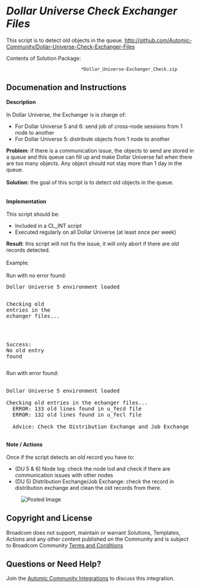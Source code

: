 *Dollar Universe Check Exchanger Files*
=============


This script is to detect old objects in the queue.
http://github.com/Automic-Community/Dollar-Universe-Check-Exchanger-Files

<!-- List of attached files -->
Contents of Solution Package:

						
								*Dollar_Universe-Exchanger_Check.zip
								
						


Documenation and Instructions
---

<div class="ipsType_textblock ipsPad_half description_content"><span><strong class="bbc">Description</strong></span><br />&nbsp;<br />In Dollar Universe, the Exchanger is is charge of:
<ul class="bbc">
<li>For Dollar Universe 5 and 6: send job of cross-node sessions from 1 node to another</li>
<li>For Dollar Universe 5: distribute objects from 1 node to another</li>
</ul>
<span><strong class="bbc">Problem</strong></span>: if there is a communication issue, the objects to send are stored in a queue and this queue can fill up and make Dollar Universe fail when there are too many objects. Any object should not stay more than 1 day in the queue.<br />&nbsp;<br /><span><strong class="bbc">Solution</strong></span>: the goal of this script is to detect old objects in the queue.<br />&nbsp;<br />&nbsp;<br /><strong class="bbc"><span>Implementation</span></strong><br />&nbsp;<br />This script should be:
<ul class="bbc">
<li>Included in a CL_INT script</li>
<li>Executed regularly on all Dollar Universe (at least once per week)</li>
</ul>
<span><strong class="bbc">Result</strong></span>: this script will not fix the issue, it will only abort if there are old records detected.<br />&nbsp;<br /><span class="bbc_underline">Example</span>:<br />&nbsp;<br />Run with no error found:<br />
<pre class="prettyprint lang-auto linenums:0 prettyprinted"><span class="typ">Dollar</span><span class="pln"> </span><span class="typ">Universe</span><span class="pln"> </span><span class="lit">5</span><span class="pln"> environment loaded

</span><span class="typ">Checking</span><span class="pln"> old entries </span><span class="kwd">in</span><span class="pln"> the echanger files</span><span class="pun">...</span><span class="pln">

&nbsp; </span><span class="typ">Success</span><span class="pun">:</span><span class="pln"> </span><span class="typ">No</span><span class="pln"> old entry found</span></pre>
Run with error found:<br /><br />
<pre class="prettyprint lang-auto linenums:0 prettyprinted"><span class="typ">Dollar</span><span class="pln"> </span><span class="typ">Universe</span><span class="pln"> </span><span class="lit">5</span><span class="pln"> environment loaded

</span><span class="typ">Checking</span><span class="pln"> old entries </span><span class="kwd">in</span><span class="pln"> the echanger files</span><span class="pun">...</span><span class="pln">
&nbsp; ERROR</span><span class="pun">:</span><span class="pln"> </span><span class="lit">133</span><span class="pln"> old lines found </span><span class="kwd">in</span><span class="pln"> u_fecd file
&nbsp; ERROR</span><span class="pun">:</span><span class="pln"> </span><span class="lit">132</span><span class="pln"> old lines found </span><span class="kwd">in</span><span class="pln"> u_fecl file

&nbsp; </span><span class="typ">Advice</span><span class="pun">:</span><span class="pln"> </span><span class="typ">Check</span><span class="pln"> the </span><span class="typ">Distribution</span><span class="pln"> </span><span class="typ">Exchange</span><span class="pln"> </span><span class="kwd">and</span><span class="pln"> </span><span class="typ">Job</span><span class="pln"> </span><span class="typ">Exchange</span></pre>
&nbsp;<br /><span><strong class="bbc">Note / Actions</strong></span><br />&nbsp;<br />Once if the script detects an old record you have to:
<ul class="bbc">
<li>(DU 5 &amp; 6) Node log: check the node lod and check if there are communication issues with other nodes</li>
<li>(DU 5) Distribution Exchange/Job Exchange: check the record in distribution exchange and clean the old records from there.</li>
</ul>
<p class="bbc_indent" style="margin-left: 40px;"><span><img class="bbc_img" src="http://www.orsypforum.com/uploads/gallery/album_15/gallery_299_15_5099.png" alt="Posted Image" /></span></p>
</div>

Copyright and License
---

Broadcom does not support, maintain or warrant Solutions, Templates, Actions and any other content published on the Community and is subject to Broadcom Community [Terms and Conditions](https://community.broadcom.com/termsandconditions)


Questions or Need Help? 
---
Join the [Automic Community Integrations](https://community.broadcom.com/communities/community-home?CommunityKey=83e49dd4-b93e-464a-a343-2bb1e51c13ec) to discuss this integration.
